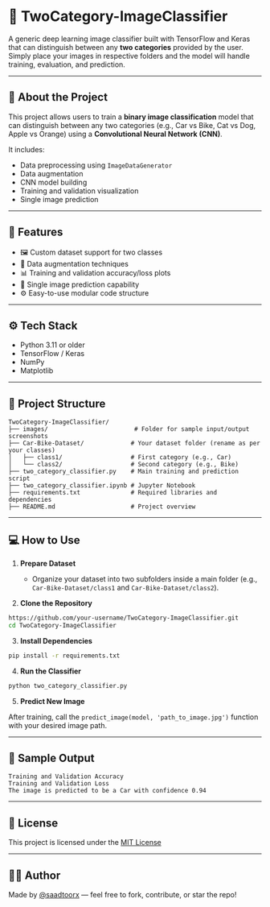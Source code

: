 # 🧠 TwoCategory-ImageClassifier

A generic deep learning image classifier built with TensorFlow and Keras that can distinguish between any **two categories** provided by the user. Simply place your images in respective folders and the model will handle training, evaluation, and prediction.

---

## 📌 About the Project

This project allows users to train a **binary image classification** model that can distinguish between any two categories (e.g., Car vs Bike, Cat vs Dog, Apple vs Orange) using a **Convolutional Neural Network (CNN)**.

It includes:

* Data preprocessing using `ImageDataGenerator`
* Data augmentation
* CNN model building
* Training and validation visualization
* Single image prediction

---

## 🚀 Features

* 🖼️ Custom dataset support for two classes
* 🔄 Data augmentation techniques
* 📊 Training and validation accuracy/loss plots
* 🧪 Single image prediction capability
* ⚙️ Easy-to-use modular code structure

---

## ⚙️ Tech Stack

* Python 3.11 or older
* TensorFlow / Keras
* NumPy
* Matplotlib

---

## 📁 Project Structure

```
TwoCategory-ImageClassifier/
├── images/                        # Folder for sample input/output screenshots
├── Car-Bike-Dataset/             # Your dataset folder (rename as per your classes)
│   ├── class1/                   # First category (e.g., Car)
│   └── class2/                   # Second category (e.g., Bike)
├── two_category_classifier.py    # Main training and prediction script
├── two_category_classifier.ipynb # Jupyter Notebook
├── requirements.txt              # Required libraries and dependencies
├── README.md                     # Project overview
```

---

## 💻 How to Use

1. **Prepare Dataset**

   * Organize your dataset into two subfolders inside a main folder (e.g., `Car-Bike-Dataset/class1` and `Car-Bike-Dataset/class2`).

2. **Clone the Repository**

```bash
https://github.com/your-username/TwoCategory-ImageClassifier.git
cd TwoCategory-ImageClassifier
```

3. **Install Dependencies**

```bash
pip install -r requirements.txt
```

4. **Run the Classifier**

```bash
python two_category_classifier.py
```

5. **Predict New Image**

After training, call the `predict_image(model, 'path_to_image.jpg')` function with your desired image path.

---

## 🧪 Sample Output

```
Training and Validation Accuracy
Training and Validation Loss
The image is predicted to be a Car with confidence 0.94
```

---

## 📄 License

This project is licensed under the [MIT License](LICENSE)

---

## 👨‍💻 Author

Made by [@saadtoorx](https://github.com/saadtoorx) — feel free to fork, contribute, or star the repo!
